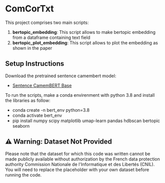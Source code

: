 # ComCorTxt

This project comprises two main scripts:

1. **bertopic_embedding**: This script allows to make bertopic embedding from a dataframe containing text field
2. **bertopic_plot_embedding**: This script allows to plot the embedding as shown in the paper

## Setup Instructions
Download the pretrained sentence camembert model:
- [Sentence CamemBERT Base](https://huggingface.co/dangvantuan/sentence-camembert-base)

To run the scripts, make a conda envirenment with python 3.8 and install the libraries as follow:

* conda create -n bert_env python=3.8
* conda activate bert_env
* pip install numpy scipy matplotlib umap-learn pandas hdbscan bertopic seaborn


## ⚠️ Warning: Dataset Not Provided

Please note that the dataset for which this code was written cannot be made publicly available without authorization by the French data protection authority Commission Nationale de l'Informatique et des Libertés (CNIL). You will need to replace the placeholder with your own dataset before running the code.
